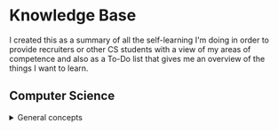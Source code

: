 # Knowledge Base
I created this as a summary of all the self-learning I'm doing in order to provide recruiters or other CS students with a view of my areas of competence and also as a To-Do list that gives me an overview of the things I want to learn.

## Computer Science
<details>
  <summary>General concepts</summary>
  - SOLID Principles
  - Design Patterns
  - DRY / AHA
  - The twelve factor app
</details>
